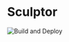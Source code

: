 # Sculptor

![Build and Deploy](https://github.com/manan30/meal-tracker-frontend/workflows/Build%20and%20Deploy/badge.svg)
